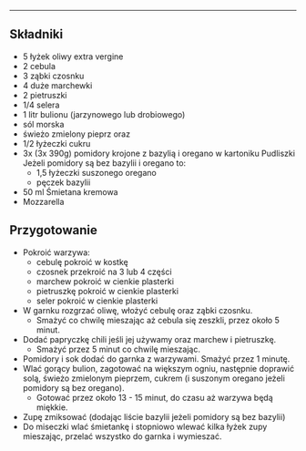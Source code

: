 ---
## Składniki

- 5 łyżek oliwy extra vergine
- 2 cebula
- 3 ząbki czosnku
- 4 duże marchewki
- 2 pietruszki
- 1/4 selera
- 1 litr bulionu (jarzynowego lub drobiowego)
- sól morska
- świeżo zmielony pieprz oraz
- 1/2 łyżeczki cukru
- 3x (3x 390g) pomidory krojone z bazylią i oregano w kartoniku Pudliszki  
Jeżeli pomidory są bez bazylii i oregano to:  
    - 1,5 łyżeczki suszonego oregano
    - pęczek bazylii
- 50 ml Śmietana kremowa
- Mozzarella

## Przygotowanie
- Pokroić warzywa:
    - cebulę pokroić w kostkę
    - czosnek przekroić na 3 lub 4 części
    - marchew pokroić w cienkie plasterki
    - pietruszkę pokroić w cienkie plasterki
    - seler pokroić w cienkie plasterki
- W garnku rozgrzać oliwę, włożyć cebulę oraz ząbki czosnku.
    - Smażyć co chwilę mieszając aż cebula się zeszkli, przez około 5 minut.
- Dodać papryczkę chili jeśli jej używamy oraz marchew i pietruszkę.
    - Smażyć przez 5 minut co chwilę mieszając.
- Pomidory i sok dodać do garnka z warzywami. Smażyć przez 1 minutę.
- Wlać gorący bulion, zagotować na większym ogniu, następnie doprawić solą, świeżo zmielonym pieprzem, cukrem (i suszonym oregano jeżeli pomidory są bez oregano).
    - Gotować przez około 13 - 15 minut, do czasu aż warzywa będą miękkie. 
- Zupę zmiksować (dodając liście bazylii jeżeli pomidory są bez bazylii)
- Do miseczki wlać śmietankę i stopniowo wlewać kilka łyżek zupy mieszając, przelać wszystko do garnka i wymieszać.
